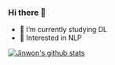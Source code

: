 ### Hi there 👋

- 🌱 I’m currently studying DL
- 🔭 Interested in NLP

 [![Jinwon's github stats](https://github-readme-stats.vercel.app/api?username=godjw)](https://github.com/godjw/github-readme-stats)



<!--
**godjw/godjw** is a ✨ _special_ ✨ repository because its `README.md` (this file) appears on your GitHub profile.

Here are some ideas to get you started:


- 🌱 I’m currently learning ...
- 👯 I’m looking to collaborate on ...
- 🤔 I’m looking for help with ...
- 💬 Ask me about ...
- 📫 How to reach me: ...
- 😄 Pronouns: ...
- ⚡ Fun fact: ...
-->
